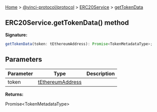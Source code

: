[Home](./index.md) &gt; [@vinci-protocol/protocol](./protocol.md) &gt; [ERC20Service](./protocol.erc20service.md) &gt; [getTokenData](./protocol.erc20service.gettokendata.md)

## ERC20Service.getTokenData() method

<b>Signature:</b>

```typescript
getTokenData(token: tEthereumAddress): Promise<TokenMetadataType>;
```

## Parameters

| Parameter | Type                                               | Description |
| --------- | -------------------------------------------------- | ----------- |
| token     | [tEthereumAddress](./protocol.tethereumaddress.md) |             |

<b>Returns:</b>

Promise&lt;TokenMetadataType&gt;
